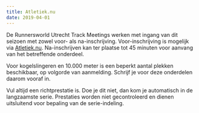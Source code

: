 ```yaml
---
title: Atletiek.nu
date: 2019-04-01
---
```

De Runnersworld Utrecht Track Meetings werken met ingang van dit seizoen met zowel voor- als na-inschrijving. Voor-inschrijving is mogelijk via&nbsp;[Atletiek.nu][1]. Na-inschrijven kan ter plaatse tot 45 minuten voor aanvang van het betreffende onderdeel.

Voor kogelslingeren en 10.000 meter is een beperkt aantal plekken beschikbaar, op volgorde van aanmelding. Schrijf je voor deze onderdelen daarom vooraf in.

Vul altijd een richtprestatie is. Doe je dit niet, dan kom je automatisch in de langzaamste serie. Prestaties worden niet gecontroleerd en dienen uitsluitend voor bepaling van de serie-indeling.

 [1]: https://www.atletiek.nu/wedstrijd/main/25214/